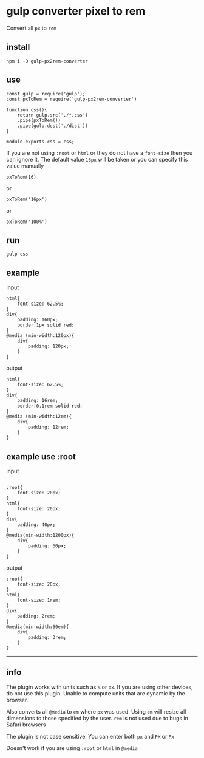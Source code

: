 # gulp converter pixel to rem
Convert all `px` to `rem`
## install 

```
npm i -D gulp-px2rem-converter
```

## use
```
const gulp = require('gulp');
const pxToRem = require('gulp-px2rem-converter')

function css(){
    return gulp.src('./*.css')
    .pipe(pxToRem())
    .pipe(gulp.dest('./dist'))
}

module.exports.css = css;
```

If you are not using `:root` or `html` or they do not have a `font-size` then you can ignore it. The default value `16px` will be taken or you can specify this value manually
```
pxToRem(16) 
```
or
```
pxToRem('16px') 
```
or
```
pxToRem('100%') 
```
## run
```
gulp css
```

## example
input
```
html{
    font-size: 62.5%;
}
div{
    padding: 160px;
    border:1px solid red;
}
@media (min-width:120px){
    div{
        padding: 120px;
    }
}
```
output
```
html{
    font-size: 62.5%;
}
div{
    padding: 16rem;
    border:0.1rem solid red;
}
@media (min-width:12em){
    div{
        padding: 12rem;
    }
}
```
## example use :root
input
```

:root{
    font-size: 20px;
}
html{
    font-size: 20px;
}
div{
    padding: 40px;
}
@media(min-width:1200px){
    div{
        padding: 60px;
    }
}
```
output
```
:root{
    font-size: 20px;
}
html{
    font-size: 1rem;
}
div{
    padding: 2rem;
}
@media(min-width:60em){
    div{
        padding: 3rem;
    }
}
```

----
## info

The plugin works with units such as `%` or `px`. If you are using other devices, do not use this plugin. Unable to compute units that are dynamic by the browser.

Also converts all `@media` to `em` where `px` was used. Using `em` will resize all dimensions to those specified by the user. `rem` is not used due to bugs in Safari browsers

The plugin is not case sensitive.
You can enter both `px` and `PX` or `Px`

Doesn't work if you are using `:root` or `html`
in `@media`